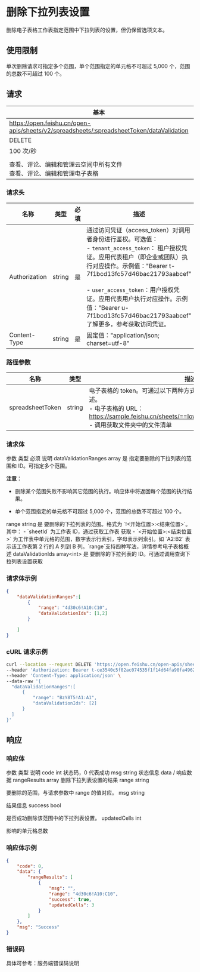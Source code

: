 # 删除下拉列表设置
删除电子表格工作表指定范围中下拉列表的设置，但仍保留选项文本。

## 使用限制
单次删除请求可指定多个范围，单个范围指定的单元格不可超过 5,000 个，范围的总数不可超过 100 个。


## 请求
| 基本 |  |
| --- | --- |
| https://open.feishu.cn/open-apis/sheets/v2/spreadsheets/:spreadsheetToken/dataValidation |
| DELETE |
| 100 次/秒 |
|  |
| 查看、评论、编辑和管理云空间中所有文件<br>查看、评论、编辑和管理电子表格 |


### 请求头
| 名称 | 类型 | 必填 | 描述 |
| --- | --- | --- | --- |
| Authorization | string | 是 | 通过访问凭证（access_token）对调用者身份进行鉴权。可选值：<br>- `tenant_access_token`： 租户授权凭证。应用代表租户（即企业或团队）执行对应操作。示例值："Bearer t-7f1bcd13fc57d46bac21793aabcef"<br><br>- `user_access_token`：用户授权凭证。应用代表用户执行对应操作。示例值："Bearer u-7f1bcd13fc57d46bac21793aabcef"<br>了解更多，参考获取访问凭证。 |
| Content-Type | string | 是 | 固定值："application/json; charset=utf-8" |


### 路径参数
| 名称 | 类型 | 描述 |
| --- | --- | --- |
| spreadsheetToken | string | 电子表格的 token。可通过以下两种方式获取。了解更多，参考电子表格概述。<br>- 电子表格的 URL：https://sample.feishu.cn/sheets/==Iow7sNNEphp3WbtnbCscPqabcef==<br>- 调用获取文件夹中的文件清单 |

 

### 请求体
<md-dt-table>
<md-dt-thead>
<md-dt-tr>
<md-dt-th style="width: 40%;">参数</md-dt-th>
<md-dt-th style="width: 20%;">类型</md-dt-th>
<md-dt-th style="width: 10%;">必须</md-dt-th>
<md-dt-th style="width: 30%;">说明</md-dt-th>
</md-dt-tr>
</md-dt-thead>
<md-dt-tbody>
<md-dt-tr level="0">
<md-dt-td>dataValidationRanges</md-dt-td>
<md-dt-td>array</md-dt-td>
<md-dt-td>是</md-dt-td>
<md-dt-td>指定要删除的下拉列表的范围和 ID。可指定多个范围。
  
**注意**：
- 删除某个范围失败不影响其它范围的执行。响应体中将返回每个范围的执行结果。
- 单个范围指定的单元格不可超过 5,000 个，范围的总数不可超过 100 个。
  
  </md-dt-td>
</md-dt-tr>
<md-dt-tr level="1">
<md-dt-td>range</md-dt-td>
<md-dt-td>string</md-dt-td>
<md-dt-td>是</md-dt-td>
<md-dt-td>要删除的下拉列表的范围。格式为 `<sheetId>!<开始位置>:<结束位置>`。其中：
- `sheetId` 为工作表 ID，通过获取工作表 获取
- `<开始位置>:<结束位置>` 为工作表中单元格的范围，数字表示行索引，字母表示列索引。如 `A2:B2` 表示该工作表第 2 行的 A 列到 B 列。`range`支持四种写法，详情参考电子表格概述</md-dt-td>
</md-dt-tr>
<md-dt-tr level="1">
<md-dt-td>dataValidationIds</md-dt-td>
<md-dt-td>array&lt;int&gt;</md-dt-td>
<md-dt-td>是</md-dt-td>
<md-dt-td>要删除的下拉列表的 ID。可通过调用查询下拉列表设置获取</md-dt-td>
</md-dt-tr>
</md-dt-tbody>
</md-dt-table>


### 请求体示例

```json
{
    "dataValidationRanges":[
        {
            "range": "4d30c6!A10:C10",
            "dataValidationIds": [1,2]
        }

    ]
}
```
### cURL 请求示例
  ```bash
  curl --location --request DELETE 'https://open.feishu.cn/open-apis/sheets/v2/spreadsheets/shtcngNygNfuqhxTBf588jwgWbJ/dataValidation' \
--header 'Authorization: Bearer t-ce3540c5f02ac074535f1f14d64fa90fa49621c0' \
--header 'Content-Type: application/json' \
--data-raw '{
    "dataValidationRanges":[
        {
            "range": "BzY8T5!A1:A1",
            "dataValidationIds": [2]
        }
    ]
}'
  ```
 ## 响应

### 响应体
  
<md-dt-table>
<md-dt-thead>
<md-dt-tr>
<md-dt-th style="width: 40%;">参数</md-dt-th>
<md-dt-th style="width: 20%;">类型</md-dt-th>
<md-dt-th style="width: 30%;">说明</md-dt-th>
</md-dt-tr>
</md-dt-thead>
<md-dt-tbody>
<md-dt-tr level="0">
<md-dt-td>code</md-dt-td>
<md-dt-td>int</md-dt-td>
<md-dt-td>状态码，0 代表成功</md-dt-td>
</md-dt-tr>
<md-dt-tr level="0">
<md-dt-td>msg</md-dt-td>
<md-dt-td>string</md-dt-td>
<md-dt-td>状态信息</md-dt-td>
</md-dt-tr>
<md-dt-tr level="0">
<md-dt-td>data</md-dt-td>
<md-dt-td>/</md-dt-td>
<md-dt-td>响应数据</md-dt-td>
</md-dt-tr>

<md-dt-tr level="1">
<md-dt-td>rangeResults</md-dt-td>
<md-dt-td>array</md-dt-td>
<md-dt-td>删除下拉列表设置的结果</md-dt-td>
</md-dt-tr>
<md-dt-tr level="2">
<md-dt-td>range</md-dt-td>
<md-dt-td>string</md-dt-td>

<md-dt-td>要删除的范围，与请求参数中 range 的值对应。</md-dt-td>
</md-dt-tr>
<md-dt-tr level="2">
<md-dt-td>msg</md-dt-td>
<md-dt-td>string</md-dt-td>

<md-dt-td>结果信息</md-dt-td>
</md-dt-tr>
<md-dt-tr level="2">
<md-dt-td>success</md-dt-td>
<md-dt-td>bool</md-dt-td>

<md-dt-td>是否成功删除该范围中的下拉列表设置。</md-dt-td>
</md-dt-tr>
<md-dt-tr level="2">
<md-dt-td>updatedCells</md-dt-td>
<md-dt-td>int</md-dt-td>

<md-dt-td>影响的单元格总数</md-dt-td>
</md-dt-tr>
</md-dt-tbody>
</md-dt-table>


  
### 响应体示例  

```json
{
    "code": 0,
    "data": {
        "rangeResults": [
            {
                "msg": "",
                "range": "4d30c6!A10:C10",
                "success": true,
                "updatedCells": 3
            }
        ]
    },
    "msg": "Success"
}
```  
  
### 错误码

具体可参考：服务端错误码说明